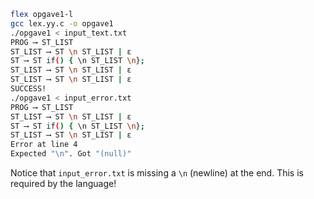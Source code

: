```bash
flex opgave1-l
gcc lex.yy.c -o opgave1
./opgave1 < input_text.txt
PROG ⟶ ST_LIST
ST_LIST ⟶ ST \n ST_LIST | ε
ST ⟶ ST if() { \n ST_LIST \n};
ST_LIST ⟶ ST \n ST_LIST | ε
ST_LIST ⟶ ST \n ST_LIST | ε
SUCCESS!
./opgave1 < input_error.txt
PROG ⟶ ST_LIST
ST_LIST ⟶ ST \n ST_LIST | ε
ST ⟶ ST if() { \n ST_LIST \n};
ST_LIST ⟶ ST \n ST_LIST | ε
Error at line 4
Expected "\n". Got "(null)"
```

Notice that `input_error.txt` is missing a `\n` (newline) at the end. This is required by the language!